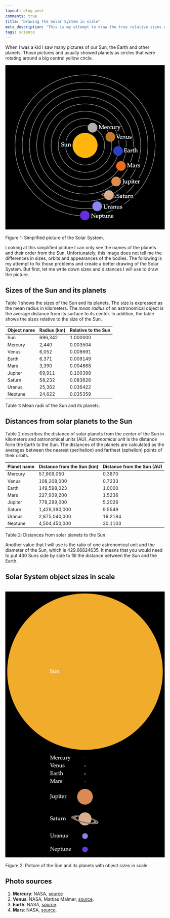 ```yaml
---
layout: blog_post
comments: true
title: "Drawing the Solar System in scale"
meta_description: "This is my attempt to draw the true relative sizes of the Sun and its planets and distances between them."
tags: science
---
```


When I was a kid I saw many pictures of our Sun, the Earth and other planets. Those pictures and usually showed planets as circles that were rotating around a big central yellow circle.

<div class='isTextCentered'>
  <img src='/image/blog/2015-12-26-sun-and-planets-in-scale/0010_the_solar_system_not_in_scale.png' alt='Simplified image of the Solar System, not in scale.' class='isMax100PercentWidei isMax400PxWide'>

  <p class='isTextCentered'>Figure 1: Simplified picture of the Solar System.</p>
</div>

Looking at this simplified picture I can only see the names of the planets and their order from the Sun. Unfortunately, this image does not tell me the differences in sizes, orbits and appearances of the bodies. The following is my attempt to fix those problems and create a better drawing of the Solar System. But first, let me write down sizes and distances I will use to draw the picture.

## Sizes of the Sun and its planets

Table 1 shows the sizes of the Sun and its planets. The size is expressed as the mean radius in kilometers. The *mean radius* of an astronomical object is the average distance from its surface to its center. In addition, the table shows the sizes relative to the size of the Sun.

<table class='table isBlockCentered'>
  <thead>
    <tr>
      <th>Object name</th>
      <th>Radius (km)</th>
      <th>Relative to the Sun</th>
    </tr>
  </thead>
  <tbody>
    <tr>
      <td>Sun</td>
      <td class='isTextRightAligned'>696,342</td>
      <td class='isTextRightAligned'>1.000000</td>
    </tr>
    <tr>
      <td>Mercury</td>
      <td class='isTextRightAligned'>2,440</td>
      <td class='isTextRightAligned'>0.003504</td>
    </tr>
    <tr>
      <td>Venus</td>
      <td class='isTextRightAligned'>6,052</td>
      <td class='isTextRightAligned'>0.008691</td>
    </tr>
    <tr>
      <td>Earth</td>
      <td class='isTextRightAligned'>6,371</td>
      <td class='isTextRightAligned'>0.009149</td>
    </tr>
    <tr>
      <td>Mars</td>
      <td class='isTextRightAligned'>3,390</td>
      <td class='isTextRightAligned'>0.004868</td>
    </tr>
    <tr>
      <td>Jupiter</td>
      <td class='isTextRightAligned'>69,911</td>
      <td class='isTextRightAligned'>0.100398</td>
    </tr>
    <tr>
      <td>Saturn</td>
      <td class='isTextRightAligned'>58,232</td>
      <td class='isTextRightAligned'>0.083626</td>
    </tr>
    <tr>
      <td>Uranus</td>
      <td class='isTextRightAligned'>25,362</td>
      <td class='isTextRightAligned'>0.036422</td>
    </tr>
    <tr>
      <td>Neptune</td>
      <td class='isTextRightAligned'>24,622</td>
      <td class='isTextRightAligned'>0.035359</td>
    </tr>
  </tbody>
</table>

<p class='isTextCentered'>Table 1: Mean radii of the Sun and its planets.</p>

## Distances from solar planets to the Sun

Table 2 describes the distance of solar planets from the center of the Sun in kilometers and astronomical units (AU). *Astronomical unit* is the distance form the Earth to the Sun. The distances of the planets are calculated as the averages between the nearest (perihelion) and farthest (aphelion) points of their orbits.

<table class='table isBlockCentered'>
  <thead>
    <tr>
      <th>Planet name</th>
      <th>Distance from the Sun (km)</th>
      <th>Distance from the Sun (AU)</th>
    </tr>
  </thead>
  <tbody>
    <tr>
      <td>Mercury</td>
      <td class='isTextRightAligned'>57,909,050</td>
      <td class='isTextRightAligned'>0.3870</td>
    </tr>
    <tr>
      <td>Venus</td>
      <td class='isTextRightAligned'>108,208,000</td>
      <td class='isTextRightAligned'>0.7233</td>
    </tr>
    <tr>
      <td>Earth</td>
      <td class='isTextRightAligned'>149,598,023</td>
      <td class='isTextRightAligned'>1.0000</td>
    </tr>
    <tr>
      <td>Mars</td>
      <td class='isTextRightAligned'>227,939,200</td>
      <td class='isTextRightAligned'>1.5236</td>
    </tr>
    <tr>
      <td>Jupiter</td>
      <td class='isTextRightAligned'>778,299,000</td>
      <td class='isTextRightAligned'>5.2026</td>
    </tr>
    <tr>
      <td>Saturn</td>
      <td class='isTextRightAligned'>1,429,390,000</td>
      <td class='isTextRightAligned'>9.5549</td>
    </tr>
    <tr>
      <td>Uranus</td>
      <td class='isTextRightAligned'>2,875,040,000</td>
      <td class='isTextRightAligned'>19.2184</td>
    </tr>
    <tr>
      <td>Neptune</td>
      <td class='isTextRightAligned'>4,504,450,000</td>
      <td class='isTextRightAligned'>30.1103</td>
    </tr>
  </tbody>
</table>

<p class='isTextCentered'>Table 2: Distances from solar planets to the Sun.</p>

Another value that I will use is the ratio of one astronomical unit and the diameter of the Sun, which is 429.66824635. It means that you would need to put 430 Suns side by side to fill the distance between the Sun and the Earth.

## Solar System object sizes in scale

<div class='isFullScreenWide isTextCentered hasBackgroundColorShade10'>
  <br>
  <img src='/image/blog/2015-12-26-sun-and-planets-in-scale/0020_solar_system_object_sizes_in_scale.png' alt='Simplified image of the Solar System, not in scale.' class='isMax800PxWide'>
  <br>
</div>

<p class='isTextCentered'>Figure 2: Picture of the Sun and its planets with object sizes in scale.</p>

## Photo sources

1. **Mercury**: NASA, [source](http://www.nasa.gov/mission_pages/messenger/multimedia/messenger_orbit_image20111129_1.html)
1. **Venus**: NASA, Mattias Malmer, [source](http://planetary.s3.amazonaws.com/image/VENUS_HQ_MOSAIC_malmer_cropped.jpg).
1. **Earth**: NASA, [source](https://commons.wikimedia.org/wiki/File:Apollo17WorldReversed.jpg).
1. **Mars**: NASA, [source](http://dayton.hq.nasa.gov/IMAGES/LARGE/GPN-2000-000923.jpg).
